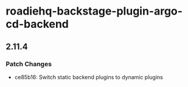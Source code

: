 # roadiehq-backstage-plugin-argo-cd-backend

## 2.11.4

### Patch Changes

- ce85b16: Switch static backend plugins to dynamic plugins
